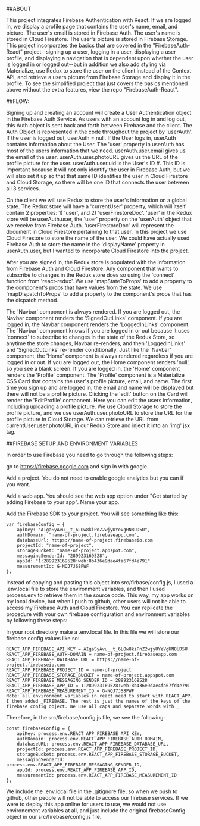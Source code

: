 ##ABOUT

This project integrates Firebase Authentication with React. If we are logged in, we display a profile page that contains the user's name, email, and picture.  The user's email is stored in Firebase Auth. The user's name is stored in Cloud Firestore.  The user's picture is stored in Firebase Storage.  This project incorporates the basics that are covered in the "FirebaseAuth-React" project--signing up a user, logging in a user, displaying a user profile, and displaying a navigation that is dependent upon whether the user is logged in or logged out--but in addition we also add styling via Materialize, use Redux to store the user on the client instead of the Context API, and retrieve a users picture from Firebase Storage and display it in the profile.   To see the simplified project that just covers the basics mentioned above without the extra features, view the repo "FirebaseAuth-React".  



##FLOW:

Signing up and creating an account will create a User Authentication object in the Firebase Auth Service. As users with an account log in and log out, this Auth object is sent back and forth between Firebase and the client.  The Auth Object is represented in the code throughout the project by 'userAuth'.  If the user is logged out, userAuth = null.  If the User logs in, userAuth contains information about the User.  The 'user' property in userAuth has most of the users information that we need.  userAuth.user.email gives us the email of the user.  userAuth.user.photoURL gives us the URL of the profile picture for the user. userAuth.user.uid is the User's ID #.  This ID is important because it will not only identify the user in Firebase Auth, but we will also set it up so that that same ID identifies the user in Cloud Firestore and Cloud Storage, so there will be one ID that connects the user between all 3 services.  

On the client we will use Redux to store the user's information on a global state.  The Redux store will have a 'currentUser' property, which will itself contain 2 properties: 1) 'user', and 2) 'userFirestoreDoc'.  'user' in the Redux store will be userAuth.user, the 'user' property on the 'userAuth' object that we receive from Firebase Auth.  'userFirestoreDoc' will represent the document in Cloud Firestore pertaining to that user.  In this project we use Cloud Firestore to store the name of the user.  We could have actually used Firebase Auth to store the name in the 'displayName' property in userAuth.user, but I wanted to incorporate Cloud Firestore into the project.  

After you are signed in, the Redux store is populated with the information from Firebase Auth and Cloud Firestore.  Any component that wants to subscribe to changes in the Redux store does so using the 'connect' function from 'react-redux'.  We use 'mapStateToProps' to add a property to the component's props that have values from the state.  We use 'mapDispatchToProps' to add a property to the component's props that has the dispatch method.  

The 'Navbar' component is always rendered.  If you are logged out, the Navbar component renders the 'SignedOutLinks' component.  If you are logged in, the Navbar component renders the 'LoggedInLinks' component.  The 'Navbar' component knows if you are logged in or out because it uses 'connect' to subscribe to changes in the state of the Redux Store, so anytime the store changes, Navbar re-renders, and then 'LoggedInLinks' and 'SignedOutLinks' re-render conditionally.  Just like the 'Navbar' component, the 'Home' component is always rendered regardless if you are logged in or out.  If you are logged out, the Home component renders 'null', so you see a blank screen.  If you are logged in, the 'Home' component renders the 'Profile' component.  The 'Profile' component is a Materialize CSS Card that contains the user's profile picture, email, and name.  The first time you sign up and are logged in, the email and name will be displayed but there will not be a profile picture.  Clicking the 'edit' button on the Card will render the 'EditProfile' component.  Here you can edit the users information, including uploading a profile picture.  We use Cloud Storage to store the profile picture, and we use userAuth.user.photoURL to store the URL for the profile picture in Cloud Storage.  We can retrieve the URL from currentUser.user.photoURL in our Redux Store and inject it into an 'img' jsx tag.  



##FIREBASE SETUP AND ENVIRONMENT VARIABLES

In order to use Firebase you need to go through the following steps:

go to https://firebase.google.com and sign in with google.

Add a project. You do not need to enable google analytics but you can if you want.

Add a web app. You should see the web app option under "Get started by adding Firebase to your app". Name your app.

Add the Firebase SDK to your project. You will see something like this:

    var firebaseConfig = {
        apiKey: "AIgaSyAvu__t_6LOw8kiPnZ2wjyUYeVgHN8UD5U",
        authDomain: "name-of-project.firebaseapp.com",
        databaseUrl: https://name-of-project.firebaseio.com
        projectId: "name-of-project",
        storageBucket: "name-of-project.appspot.com",
        messagingSenderId: "289923169528",
        appId: "1:289923169528:web:8b436e9dae4fa67fd4e791"
        measurementId: G-NQJ7JS8PWF
    };

Instead of copying and pasting this object into src/firbase/config.js, I used a .env.local file to store the environment variables, and then I used process.env to retrieve them in the source code. This way, my app works on my local device, but when I push to github, other users will not be able to access my Firebase Auth and Cloud Firestore. You can replicate the procedure with your own firebase configuration and environment variables by following these steps:

In your root directory make a .env.local file. In this file we will store our firebase config values like so:

    REACT_APP_FIREBASE_API_KEY = AIgaSyAvu__t_6LOw8kiPnZ2wjyUYeVgHN8UD5U
    REACT_APP_FIREBASE_AUTH-DOMAIN = name-of-project.firebaseapp.com
    REACT_APP_FIREBASE_DATABASE_URL = https://name-of-project.firebaseio.com
    REACT_APP_FIREBASE_PROJECT_ID = name-of-project
    REACT_APP_FIREBASE_STORAGE_BUCKET = name-of-project.appspot.com
    REACT_APP_FIREBASE_MESSAGING_SENDER_ID = 289923169528
    REACT_APP_FIREBASE_APP_ID = 1:289923169528:web:8b436e9dae4fa67fd4e791
    REACT_APP_FIREBASE_MEASUREMENT_ID = G-NQJ7JS8PWF
    Note: all environment variables in react need to start with REACT_APP. I then added _FIREBASE. The rest is just the names of the keys of the firebase config object. We use all caps and separate words with _

Therefore, in the src/firebase/config.js file, we see the following:

    const firebaseConfig = {
        apiKey: process.env.REACT_APP_FIREBASE_API_KEY,
        authDomain: process.env.REACT_APP_FIREBASE_AUTH_DOMAIN,
        databaseURL: process.env.REACT_APP_FIREBASE_DATABASE_URL,
        projectId: process.env.REACT_APP_FIREBASE_PROJECT_ID,
        storageBucket: process.env.REACT_APP_FIREBASE_STORAGE_BUCKET,
        messagingSenderId: process.env.REACT_APP_FIREBASE_MESSAGING_SENDER_ID,
        appId: process.env.REACT_APP_FIREBASE_APP_ID,
        measurementId: process.env.REACT_APP_FIREBASE_MEASUREMENT_ID
    };

We include the .env.local file in the .gitignore file, so when we push to github, other people will not be able to access our firebase services. If we were to deploy this app online for users to use, we would not use environement variables at all, and just include the original firebaseConfig object in our src/firebase/config.js file.





